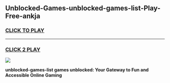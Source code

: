 
## Unblocked-Games-unblocked-games-list-Play-Free-ankja
<h3>
<a href="https://premium76.site?title=unblocked-games-list&ref=15A">CLICK TO PLAY</a></h3>
<hr>

<h3>
<a href="https://premium76.site?title=unblocked-games-list&ref=15A">CLICK 2 PLAY</a>
  
</h3>

<a href="https://premium76.site?title=unblocked-games-list&ref=15A"><img src="https://clearcache.store/games.png"></a>


**unblocked-games-list games unblocked: Your Gateway to Fun and Accessible Online Gaming**
